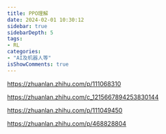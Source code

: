 ```yaml
---
title: PPO理解
date: 2024-02-01 10:30:12
sidebar: true
sidebarDepth: 5
tags:
- RL
categories:
- "AI及机器人等"
isShowComments: true
---
```



<https://zhuanlan.zhihu.com/p/111068310>

<https://zhuanlan.zhihu.com/c_1215667894253830144>

<https://zhuanlan.zhihu.com/p/111049450>

<https://zhuanlan.zhihu.com/p/468828804>
